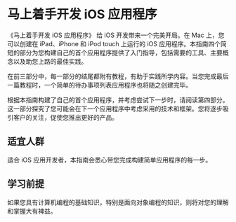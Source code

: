 # 马上着手开发 iOS 应用程序

《马上着手开发 iOS 应用程序》 给 iOS 开发带来一个完美开局。在 Mac 上，您可以创建在 iPad、iPhone 和 iPod touch 上运行的 iOS 应用程序。本指南四个简短的部分为您构建自己的首个应用程序提供了入门指导，包括需要的工具、主要概念以及助您上路的最佳实践。

在前三部分中，每一部分的结尾都附有教程，有助于实践所学内容。当您完成最后一篇教程时，一个简单的待办事项列表应用程序也将随之创建完毕。

根据本指南构建了自己的首个应用程序，并考虑尝试下一步时，请阅读第四部分。这一部分探究了您可能会在下一个应用程序中考虑采用的技术和框架。您将逐步吸引客户的关注，促使您推出更好的产品。

## 适宜人群

适合 iOS 应用开发者，本指南会悉心带您完成构建简单应用程序的每一步。

## 学习前提

如果您具有计算机编程的基础知识，特别是面向对象编程的知识，则将对您的理解和掌握大有裨益。